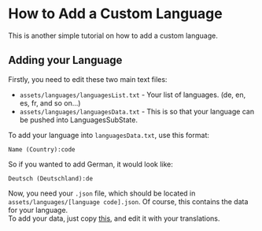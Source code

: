 # How to Add a Custom Language
This is another simple tutorial on how to add a custom language.

## Adding your Language
Firstly, you need to edit these two main text files:
* `assets/languages/languagesList.txt` - Your list of languages. (de, en, es, fr, and so on...)
* `assets/languages/languagesData.txt` - This is so that your language can be pushed into LanguagesSubState.

To add your language into `languagesData.txt`, use this format:
```
Name (Country):code
```

So if you wanted to add German, it would look like:
```
Deutsch (Deutschland):de
```

Now, you need your `.json` file, which should be located in `assets/languages/[language code].json`.
Of course, this contains the data for your language. <br>
To add your data, just copy [this](/assets/languages/en.json), and edit it with your translations.